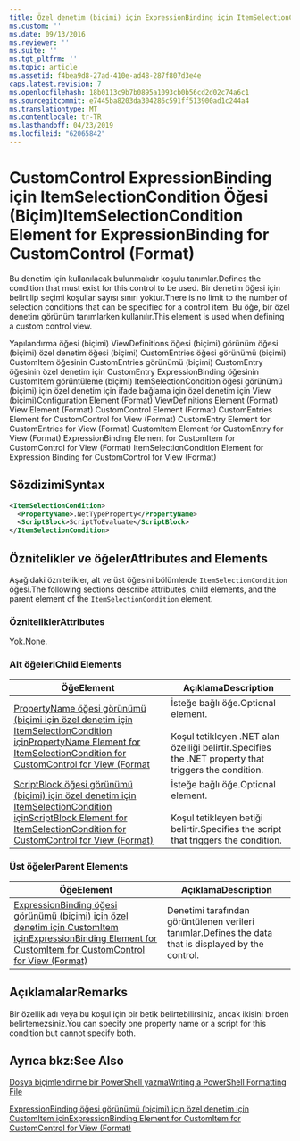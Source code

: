 ```yaml
---
title: Özel denetim (biçimi) için ExpressionBinding için ItemSelectionCondition öğesi | Microsoft Docs
ms.custom: ''
ms.date: 09/13/2016
ms.reviewer: ''
ms.suite: ''
ms.tgt_pltfrm: ''
ms.topic: article
ms.assetid: f4bea9d8-27ad-410e-ad48-287f807d3e4e
caps.latest.revision: 7
ms.openlocfilehash: 18b0113c9b7b0895a1093cb0b56cd2d02c74a6c1
ms.sourcegitcommit: e7445ba8203da304286c591ff513900ad1c244a4
ms.translationtype: MT
ms.contentlocale: tr-TR
ms.lasthandoff: 04/23/2019
ms.locfileid: "62065842"
---
```

# <a name="itemselectioncondition-element-for-expressionbinding-for-customcontrol-format"></a><span data-ttu-id="efecd-102">CustomControl ExpressionBinding için ItemSelectionCondition Öğesi (Biçim)</span><span class="sxs-lookup"><span data-stu-id="efecd-102">ItemSelectionCondition Element for ExpressionBinding for CustomControl (Format)</span></span>

<span data-ttu-id="efecd-103">Bu denetim için kullanılacak bulunmalıdır koşulu tanımlar.</span><span class="sxs-lookup"><span data-stu-id="efecd-103">Defines the condition that must exist for this control to be used.</span></span> <span data-ttu-id="efecd-104">Bir denetim öğesi için belirtilip seçimi koşullar sayısı sınırı yoktur.</span><span class="sxs-lookup"><span data-stu-id="efecd-104">There is no limit to the number of selection conditions that can be specified for a control item.</span></span> <span data-ttu-id="efecd-105">Bu öğe, bir özel denetim görünüm tanımlarken kullanılır.</span><span class="sxs-lookup"><span data-stu-id="efecd-105">This element is used when defining a custom control view.</span></span>

<span data-ttu-id="efecd-106">Yapılandırma öğesi (biçimi) ViewDefinitions öğesi (biçimi) görünüm öğesi (biçimi) özel denetim öğesi (biçimi) CustomEntries öğesi görünümü (biçimi) CustomItem öğesinin CustomEntries görünümü (biçimi) CustomEntry öğesinin özel denetim için CustomEntry ExpressionBinding öğesinin CustomItem görüntüleme (biçimi) ItemSelectionCondition öğesi görünümü (biçimi) için özel denetim için ifade bağlama için özel denetim için View (biçimi)</span><span class="sxs-lookup"><span data-stu-id="efecd-106">Configuration Element (Format) ViewDefinitions Element (Format) View Element (Format) CustomControl Element (Format) CustomEntries Element for CustomControl for View (Format) CustomEntry Element for CustomEntries for View (Format) CustomItem Element for CustomEntry for View (Format) ExpressionBinding Element for CustomItem for CustomControl for View (Format) ItemSelectionCondition Element for Expression Binding for CustomControl for View (Format)</span></span>

## <a name="syntax"></a><span data-ttu-id="efecd-107">Sözdizimi</span><span class="sxs-lookup"><span data-stu-id="efecd-107">Syntax</span></span>

```xml
<ItemSelectionCondition>
  <PropertyName>.NetTypeProperty</PropertyName>
  <ScriptBlock>ScriptToEvaluate</ScriptBlock>
</ItemSelectionCondition>
```

## <a name="attributes-and-elements"></a><span data-ttu-id="efecd-108">Öznitelikler ve öğeler</span><span class="sxs-lookup"><span data-stu-id="efecd-108">Attributes and Elements</span></span>

<span data-ttu-id="efecd-109">Aşağıdaki öznitelikler, alt ve üst öğesini bölümlerde `ItemSelectionCondition` öğesi.</span><span class="sxs-lookup"><span data-stu-id="efecd-109">The following sections describe attributes, child elements, and the parent element of the `ItemSelectionCondition` element.</span></span>

### <a name="attributes"></a><span data-ttu-id="efecd-110">Öznitelikler</span><span class="sxs-lookup"><span data-stu-id="efecd-110">Attributes</span></span>

<span data-ttu-id="efecd-111">Yok.</span><span class="sxs-lookup"><span data-stu-id="efecd-111">None.</span></span>

### <a name="child-elements"></a><span data-ttu-id="efecd-112">Alt öğeleri</span><span class="sxs-lookup"><span data-stu-id="efecd-112">Child Elements</span></span>

|<span data-ttu-id="efecd-113">Öğe</span><span class="sxs-lookup"><span data-stu-id="efecd-113">Element</span></span>|<span data-ttu-id="efecd-114">Açıklama</span><span class="sxs-lookup"><span data-stu-id="efecd-114">Description</span></span>|
|-------------|-----------------|
|[<span data-ttu-id="efecd-115">PropertyName öğesi görünümü (biçimi için özel denetim için ItemSelectionCondition için</span><span class="sxs-lookup"><span data-stu-id="efecd-115">PropertyName Element for ItemSelectionCondition for CustomControl for View (Format</span></span>](./propertyname-element-for-itemselectioncondition-for-customcontrol-for-view-format.md)|<span data-ttu-id="efecd-116">İsteğe bağlı öğe.</span><span class="sxs-lookup"><span data-stu-id="efecd-116">Optional element.</span></span><br /><br /> <span data-ttu-id="efecd-117">Koşul tetikleyen .NET alan özelliği belirtir.</span><span class="sxs-lookup"><span data-stu-id="efecd-117">Specifies the .NET property that triggers the condition.</span></span>|
|[<span data-ttu-id="efecd-118">ScriptBlock öğesi görünümü (biçimi) için özel denetim için ItemSelectionCondition için</span><span class="sxs-lookup"><span data-stu-id="efecd-118">ScriptBlock Element for ItemSelectionCondition for CustomControl for View (Format)</span></span>](./scriptblock-element-for-itemselectioncondition-for-customcontrol-for-view-format.md)|<span data-ttu-id="efecd-119">İsteğe bağlı öğe.</span><span class="sxs-lookup"><span data-stu-id="efecd-119">Optional element.</span></span><br /><br /> <span data-ttu-id="efecd-120">Koşul tetikleyen betiği belirtir.</span><span class="sxs-lookup"><span data-stu-id="efecd-120">Specifies the script that triggers the condition.</span></span>|

### <a name="parent-elements"></a><span data-ttu-id="efecd-121">Üst öğeler</span><span class="sxs-lookup"><span data-stu-id="efecd-121">Parent Elements</span></span>

|<span data-ttu-id="efecd-122">Öğe</span><span class="sxs-lookup"><span data-stu-id="efecd-122">Element</span></span>|<span data-ttu-id="efecd-123">Açıklama</span><span class="sxs-lookup"><span data-stu-id="efecd-123">Description</span></span>|
|-------------|-----------------|
|[<span data-ttu-id="efecd-124">ExpressionBinding öğesi görünümü (biçimi) için özel denetim için CustomItem için</span><span class="sxs-lookup"><span data-stu-id="efecd-124">ExpressionBinding Element for CustomItem for CustomControl for View (Format)</span></span>](./expressionbinding-element-for-customitem-for-customcontrol-for-view-format.md)|<span data-ttu-id="efecd-125">Denetimi tarafından görüntülenen verileri tanımlar.</span><span class="sxs-lookup"><span data-stu-id="efecd-125">Defines the data that is displayed by the control.</span></span>|

## <a name="remarks"></a><span data-ttu-id="efecd-126">Açıklamalar</span><span class="sxs-lookup"><span data-stu-id="efecd-126">Remarks</span></span>

<span data-ttu-id="efecd-127">Bir özellik adı veya bu koşul için bir betik belirtebilirsiniz, ancak ikisini birden belirtemezsiniz.</span><span class="sxs-lookup"><span data-stu-id="efecd-127">You can specify one property name or a script for this condition but cannot specify both.</span></span>

## <a name="see-also"></a><span data-ttu-id="efecd-128">Ayrıca bkz:</span><span class="sxs-lookup"><span data-stu-id="efecd-128">See Also</span></span>

[<span data-ttu-id="efecd-129">Dosya biçimlendirme bir PowerShell yazma</span><span class="sxs-lookup"><span data-stu-id="efecd-129">Writing a PowerShell Formatting File</span></span>](./writing-a-powershell-formatting-file.md)

[<span data-ttu-id="efecd-130">ExpressionBinding öğesi görünümü (biçimi) için özel denetim için CustomItem için</span><span class="sxs-lookup"><span data-stu-id="efecd-130">ExpressionBinding Element for CustomItem for CustomControl for View (Format)</span></span>](./expressionbinding-element-for-customitem-for-customcontrol-for-view-format.md)
